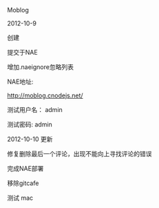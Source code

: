 Moblog

2012-10-9

创建

提交于NAE

增加.naeignore忽略列表

NAE地址:

http://moblog.cnodejs.net/

测试用户名： admin

测试密码: admin

2012-10-10 更新

修复删除最后一个评论，出现不能向上寻找评论的错误

完成NAE部署

移除gitcafe

测试 mac
